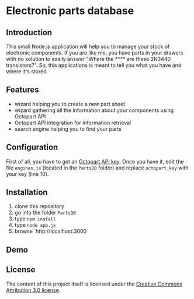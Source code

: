 # Electronic parts database
## Introduction
This small Node.js application will help you to manage your stock of electronic components. If you are like me, you have parts in your drawers with no solution to easily answer "Where the **** are these 2N3440 transistors?". So, this applications is meant to tell you what you have and where it's stored.

## Features
* wizard helping you to create a new part sheet
* wizard gathering all the information about your components using Octopart API
* Octopart API integration for information retrieval 
* search engine helping you to find your parts

## Configuration
First of all, you have to get an [Octopart API key](http://octopart.com/api/home). Once you have it, edit the file `engines.js` (located in the `PartsDB` folder) and replace `octopart_key` with your key (line 10).

## Installation
1. clone this repository
2. go into the folder `PartsDB`
3. type `npm install`
4. type `node app.js`
5. browse `http://localhost:3000

## Demo

## License
The content of this project itself is licensed under the
[Creative Commons Attribution 3.0 license](http://creativecommons.org/licenses/by/3.0/us/deed.en_US).